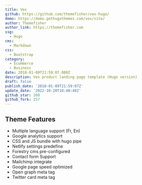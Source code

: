 ```yaml
---
title: Vex
github: https://github.com/themefisher/vex-hugo/
demo: https://demo.gethugothemes.com/vex/site/
author: Themefisher
author_link: https://themefisher.com
ssg:
  - Hugo
cms:
  - Markdown
css:
  - Bootstrap
category:
  - Ecommerce
  - Business
date: 2018-01-09T21:59:07.000Z
description: Vex product landing page template (Hugo version)
draft: false
publish_date: '2018-01-09T21:59:07Z'
update_date: '2022-10-20T10:40:48Z'
github_star: 160
github_fork: 257
---
```

## Theme Features

- Multiple language support (Fr, En)
- Google analytics support
- CSS and JS bundle with hugo pipe
- Netlify settings predefine
- Forestry cms pre-configured
- Contact form Support
- Mailchimp integrate
- Google page speed optimized
- Open graph meta tag
- Twitter card meta tag
